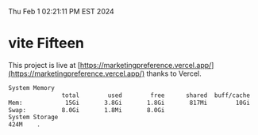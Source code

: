 Thu Feb  1 02:21:11 PM EST 2024

# vite Fifteen


This project is live at [https://marketingpreference.vercel.app/](https://marketingpreference.vercel.app/) thanks to Vercel.

```bash
System Memory
               total        used        free      shared  buff/cache   available
Mem:            15Gi       3.8Gi       1.8Gi       817Mi        10Gi        11Gi
Swap:          8.0Gi       1.8Mi       8.0Gi
System Storage
424M	.

